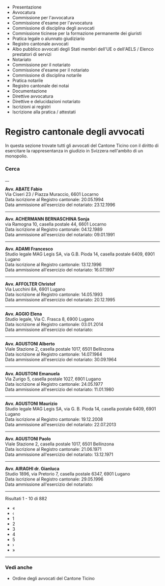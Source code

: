   * Presentazione
  * Avvocatura
  * Commissione per l'avvocatura
  * Commissione d'esame per l'avvocatura
  * Commissione di disciplina degli avvocati
  * Commissione ticinese per la formazione permanente dei giuristi
  * Pratica legale o alunnato giudiziario
  * Registro cantonale avvocati
  * Albo pubblico avvocati degli Stati membri dell'UE o dell'AELS / Elenco prestatori di servizi
  * Notariato
  * Commissione per il notariato
  * Commissione d'esame per il notariato
  * Commissione di disciplina notarile
  * Pratica notarile
  * Registro cantonale dei notai
  * Documentazione
  * Direttive avvocatura
  * Direttive e delucidazioni notariato
  * Iscrizioni ai registri
  * Iscrizione alla pratica / attestati

#  Registro cantonale degli avvocati

In questa sezione trovate tutti gli avvocati del Cantone Ticino con il diritto
di esercitare la rappresentanza in giudizio in Svizzera nell'ambito di un
monopolio.

###  Cerca

  

__

  

**Avv. ABATE Fabio**  
Via Ciseri 23 / Piazza Muraccio, 6601 Locarno  
Data iscrizione al Registro cantonale: 20.05.1994  
Data ammissione all'esercizio del notariato: 23.12.1996

* * *

**Avv. ACHERMANN BERNASCHINA Sonja**  
via Ramogna 10, casella postale 44, 6601 Locarno  
Data iscrizione al Registro cantonale: 04.12.1989  
Data ammissione all'esercizio del notariato: 09.01.1991

* * *

**Avv. ADAMI Francesco**  
Studio legale MAG Legis SA, via G.B. Pioda 14, casella postale 6409, 6901
Lugano  
Data iscrizione al Registro cantonale: 13.12.1996  
Data ammissione all'esercizio del notariato: 16.07.1997

* * *

**Avv. AFFOLTER Christof**  
Via Lucchini 8A, 6901 Lugano  
Data iscrizione al Registro cantonale: 14.05.1993  
Data ammissione all'esercizio del notariato: 20.12.1995

* * *

**Avv. AGGIO Elena**  
Studio legale, Via C. Frasca 8, 6900 Lugano  
Data iscrizione al Registro cantonale: 03.01.2014  
Data ammissione all'esercizio del notariato:

* * *

**Avv. AGUSTONI Alberto**  
Viale Stazione 2, casella postale 1017, 6501 Bellinzona  
Data iscrizione al Registro cantonale: 14.07.1964  
Data ammissione all'esercizio del notariato: 30.09.1964

* * *

**Avv. AGUSTONI Emanuela**  
Via Zurigo 5, casella postale 1027, 6901 Lugano  
Data iscrizione al Registro cantonale: 24.05.1977  
Data ammissione all'esercizio del notariato: 11.01.1980

* * *

**Avv. AGUSTONI Maurizio**  
Studio legale MAG Legis SA, via G. B. Pioda 14, casella postale 6409, 6901
Lugano  
Data iscrizione al Registro cantonale: 19.12.2008  
Data ammissione all'esercizio del notariato: 22.07.2013

* * *

**Avv. AGUSTONI Paolo**  
Viale Stazione 2, casella postale 1017, 6501 Bellinzona  
Data iscrizione al Registro cantonale: 21.06.1971  
Data ammissione all'esercizio del notariato: 13.12.1971

* * *

**Avv. AIRAGHI dr. Gianluca**  
Studio 1896, via Pretorio 7, casella postale 6347, 6901 Lugano  
Data iscrizione al Registro cantonale: 29.05.1996  
Data ammissione all'esercizio del notariato:

* * *

Risultati 1 - 10 di 882

  * «
  * ‹
  * 1
  * 2
  * 3
  * 4
  * 5
  * ›
  * »

* * *

###  Vedi anche

  * Ordine degli avvocati del Cantone Ticino

